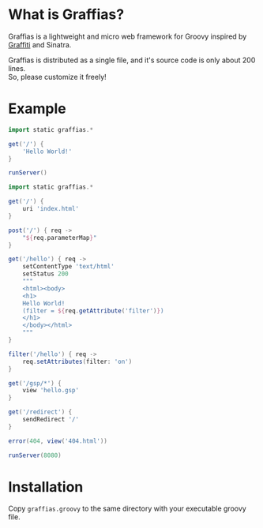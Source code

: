 What is Graffias?
=================

Graffias is a lightweight and micro web framework for Groovy inspired by
[Graffiti](https://github.com/webdevwilson/graffiti)
and Sinatra.

Graffias is distributed as a single file,
and it's source code is only about 200 lines.  
So, please customize it freely!

Example
=======

```groovy
import static graffias.*

get('/') {
    'Hello World!'
}

runServer()
```

```groovy
import static graffias.*

get('/') {
    uri 'index.html'
}

post('/') { req ->
    "${req.parameterMap}"
}

get('/hello') { req ->
    setContentType 'text/html'
    setStatus 200
    """
    <html><body>
    <h1>
    Hello World!
    (filter = ${req.getAttribute('filter')})
    </h1>
    </body></html>
    """
}

filter('/hello') { req ->
    req.setAttributes(filter: 'on')
}

get('/gsp/*') {
    view 'hello.gsp'
}

get('/redirect') {
    sendRedirect '/'
}

error(404, view('404.html'))

runServer(8080)
```

Installation
============

Copy `graffias.groovy` to the same directory with your executable groovy file.
